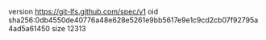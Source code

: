 version https://git-lfs.github.com/spec/v1
oid sha256:0db4550de40776a48e628e5261e9bb5617e9e1c9cd2cb07f92795a4ad5a61450
size 12313
